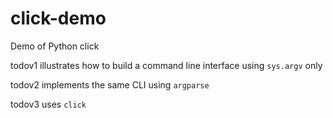 # click-demo
Demo of Python click

todov1 illustrates how to build a command line interface using `sys.argv` only

todov2 implements the same CLI using `argparse`

todov3 uses `click`
